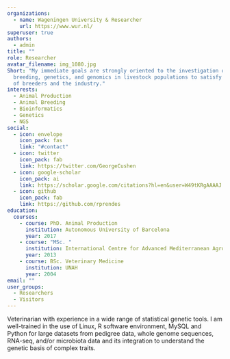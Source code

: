 ```yaml
---
organizations:
  - name: Wageningen University & Researcher
    url: https://www.wur.nl/
superuser: true
authors:
  - admin
title: ""
role: Researcher
avatar_filename: img_1080.jpg
Short: "My immediate goals are strongly oriented to the investigation on animal
  breeding, genetics, and genomics in livestock populations to satisfy the needs
  of breeders and the industry."
interests:
  - Animal Production
  - Animal Breeding
  - Bioinformatics
  - Genetics
  - NGS
social:
  - icon: envelope
    icon_pack: fas
    link: "#contact"
  - icon: twitter
    icon_pack: fab
    link: https://twitter.com/GeorgeCushen
  - icon: google-scholar
    icon_pack: ai
    link: https://scholar.google.com/citations?hl=en&user=W49tKRgAAAAJ
  - icon: github
    icon_pack: fab
    link: https://github.com/rprendes
education:
  courses:
    - course: PhD. Animal Production
      institution: Autonomous University of Barcelona
      year: 2017
    - course: "MSc. "
      institution: International Centre for Advanced Mediterranean Agronomic Studies
      year: 2013
    - course: BSc. Veterinary Medicine
      institution: UNAH
      year: 2004
email: ""
user_groups:
  - Researchers
  - Visitors
---
```

Veterinarian with experience in a wide range of statistical genetic tools. I am well-trained in the use of Linux, R software environment, MySQL and Python for large datasets from pedigree data, whole genome sequences, RNA-seq, and/or microbiota data and its integration to understand the genetic basis of complex traits.
